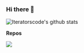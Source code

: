 ### Hi there 👋

<!--
**iteratorscode/iteratorscode** is a ✨ _special_ ✨ repository because its `README.md` (this file) appears on your GitHub profile.

Here are some ideas to get you started:

- 🔭 I’m currently working on ...
- 🌱 I’m currently learning ...
- 👯 I’m looking to collaborate on ...
- 🤔 I’m looking for help with ...
- 💬 Ask me about ...
- 📫 How to reach me: ...
- 😄 Pronouns: ...
- ⚡ Fun fact: ...
-->
<img align="center" src="https://github-readme-stats.vercel.app/api?username=iteratorscode&show_icons=true&include_all_commits=true&theme=material-palenight" alt="Iteratorscode's github stats" />

**Repos**

<img align="center" src="https://github-readme-stats.vercel.app/api/pin/?username=iteratorscode&repo=algorithm&theme=material-palenight" />
